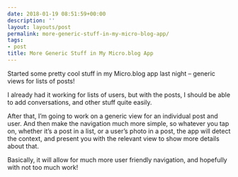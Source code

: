 ```yaml
---
date: 2018-01-19 08:51:59+00:00
description: ''
layout: layouts/post
permalink: more-generic-stuff-in-my-micro-blog-app/
tags:
- post
title: More Generic Stuff in My Micro.blog App
---
```


<p>Started some pretty cool stuff in my Micro.blog app last night &#8211; generic views for lists of posts!</p>
<p>I already had it working for lists of users, but with the posts, I should be able to add conversations, and other stuff quite easily.</p>
<p>After that, I&#8217;m going to work on a generic view for an individual post and user. And then make the navigation much more simple, so whatever you tap on, whether it&#8217;s a post in a list, or a user’s photo in a post, the app will detect the context, and present you with the relevant view to show more details about that.</p>
<p>Basically, it will allow for much more user friendly navigation, and hopefully with not too much work!</p>